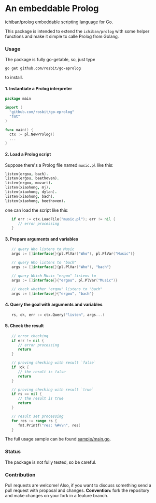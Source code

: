 # An embeddable Prolog

[ichiban/prolog](https://github.com/ichiban/prolog) embeddable scripting language for Go.

This package is intended to extend the `ichiban/prolog` with some helper functions and make it simple to calle Prolog from Golang.

### Usage

The package is fully go-getable, so, just type

  `go get github.com/rosbit/go-eprolog`

to install.

#### 1. Instantiate a Prolog interpreter

```go
package main

import (
  "github.com/rosbit/go-eprolog"
  "fmt"
)

func main() {
  ctx := pl.NewProlog()
  ...
}
```

#### 2. Load a Prolog script

Suppose there's a Prolog file named `music.pl` like this:

```prolog
listen(ergou, bach).
listen(ergou, beethoven).
listen(ergou, mozart).
listen(xiaohong, mj).
listen(xiaohong, dylan).
listen(xiaohong, bach).
listen(xiaohong, beethoven).
```

one can load the script like this:

```go
   if err := ctx.LoadFile("music.pl"); err != nil {
      // error processing
   }
```

#### 3. Prepare arguments and variables

```go
   // query Who listens to Music
   args := []interface{}{pl.PlVar("Who"), pl.PlVar("Music")}

   // query Who listens to "bach"
   args := []interface{}{pl.PlVar("Who"), "bach"}

   // query Which Music "ergou" listens to
   args := []interface{}{"ergou", pl.PlVar("Music")}

   // check whether "ergou" listens to "bach"
   args := []interface{}{"ergou", "bach"}
```

#### 4. Query the goal with arguments and variables

```go
   rs, ok, err := ctx.Query("listen", args...)
```

#### 5. Check the result

```go
   // error checking
   if err != nil {
      // error processing
      return
   }

   // proving checking with result `false`
   if !ok {
      // the result is false
      return
   }

   // proving checking with result `true`
   if rs == nil {
      // the result is true
      return
   }

   // result set processing
   for res := range rs {
      fmt.Printf("res: %#v\n", res)
   }
```

The full usage sample can be found [sample/main.go](sample/main.go).

### Status

The package is not fully tested, so be careful.

### Contribution

Pull requests are welcome! Also, if you want to discuss something send a pull request with proposal and changes.
__Convention:__ fork the repository and make changes on your fork in a feature branch.
